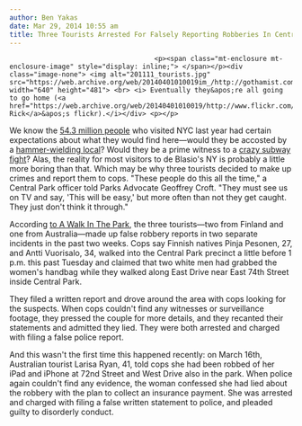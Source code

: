 ```yaml
---
author: Ben Yakas
date: Mar 29, 2014 10:55 am
title: Three Tourists Arrested For Falsely Reporting Robberies In Central Park
---
```


	
										<p><span class="mt-enclosure mt-enclosure-image" style="display: inline;"> </span></p><div class="image-none"> <img alt="201111_tourists.jpg" src="https://web.archive.org/web/20140401010019im_/http://gothamist.com/attachments/garth/201111_tourists.jpg" width="640" height="481"> <br> <i> Eventually they&apos;re all going to go home (<a href="https://web.archive.org/web/20140401010019/http://www.flickr.com/photos/michellerick/5789174464/in/photostream/">Michelle Rick</a>&apos;s flickr).</i></div> <p></p>

<p>We know the <a href="https://web.archive.org/web/20140401010019/http://online.wsj.com/news/articles/SB10001424052702304744304579250521791383050">54.3 million people</a> who visited NYC last year had certain expectations about what they would find here&#x2014;would they be accosted by a <a href="https://web.archive.org/web/20140401010019/http://gothamist.com/2012/07/31/tourist_attacked_by_hammer-wielding.php">hammer-wielding local</a>? Would they be a prime witness to a <a href="https://web.archive.org/web/20140401010019/http://gothamist.com/tags/subwayfight">crazy subway fight</a>? Alas, the reality for most visitors to de Blasio&apos;s NY is probably a little more boring than that. Which may be why three tourists decided to make up crimes and report them to cops. &quot;These people do this all the time,&quot; a Central Park officer told Parks Advocate Geoffrey Croft. &quot;They must see us on TV and say, &apos;This will be easy,&apos; but more often than not they get caught. They just don&apos;t think it through.&quot;</p>

<p>According <a href="https://web.archive.org/web/20140401010019/http://awalkintheparknyc.blogspot.com/2014/03/central-park-police-arrest-3-tourists.html">to A Walk In The Park</a>, the three tourists&#x2014;two from Finland and one from Australia&#x2014;made up false robbery reports in two separate incidents in the past two weeks. Cops say Finnish natives Pinja Pesonen, 27,  and Antti Vuorisalo, 34, walked into the Central Park precinct a little before 1 p.m. this past Tuesday and claimed that two white men had grabbed the women&apos;s handbag while they walked along East Drive near East 74th Street inside Central Park.</p>

<p>They filed a written report and drove around the area with cops looking for the suspects. When cops couldn&apos;t find any witnesses or surveillance footage, they pressed the couple for more details, and they recanted their statements and admitted they lied. They were both arrested and charged with filing a false police report. </p>

<p>And this wasn&apos;t the first time this happened recently: on March 16th, Australian tourist Larisa Ryan, 41, told cops she had been robbed of her iPad and iPhone at 72nd Street and West Drive also in the park. When police again couldn&apos;t find any evidence, the woman  confessed she had lied about the robbery with the plan to collect an insurance payment. She was arrested and charged with filing a false written statement to police, and pleaded guilty to disorderly conduct. <br>
</p>					
										
									
				